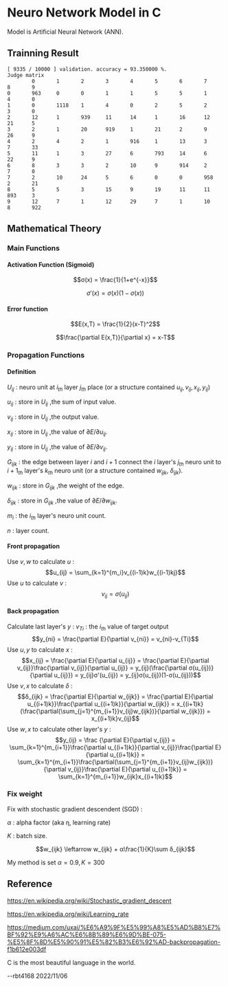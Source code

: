 # Neuro Network Model in C
Model is Artificial Neural Network (ANN).

## Trainning Result
```
[ 9335 / 10000 ] validation. accuracy = 93.350000 %.
Judge matrix
        0       1       2       3       4       5       6       7       8       9
0       963     0       0       1       1       5       5       1       4       0
1       0       1118    1       4       0       2       5       2       3       0
2       12      1       939     11      14      1       16      12      21      5
3       2       1       20      919     1       21      2       9       26      9
4       2       4       2       1       916     1       13      3       7       33
5       11      1       3       27      6       793     14      6       22      9
6       8       3       3       2       10      9       914     2       7       0
7       2       10      24      5       6       0       0       958     2       21
8       5       5       3       15      9       19      11      11      893     3
9       12      7       1       12      29      7       1       10      8       922
```

## Mathematical Theory

### Main Functions

#### Activation Function (Sigmoid)
$$σ(x) = \frac{1}{1+e^{-x}}$$

$$σ'(x) = σ(x)(1-σ(x))$$

#### Error function
$$E(x,T) = \frac{1}{2}(x-T)^2$$

$$\frac{\partial E(x,T)}{\partial x} = x-T$$

### Propagation Functions

#### Definition
$U_{ij}$ : neuro unit at $i_{th}$ layer $j_{th}$ place (or a structure contained $u_{ij},v_{ij},x_{ij},y_{ij}$)

$u_{ij}$ : store in $U_{ij}$ ,the sum of input value.

$v_{ij}$ : store in $U_{ij}$ ,the output value.

$x_{ij}$ : store in $U_{ij}$ ,the value of $\partial E/\partial u_{ij}$.

$y_{ij}$ : store in $U_{ij}$ ,the value of $\partial E/\partial v_{ij}$.

$G_{ijk}$ : the edge between layer $i$ and $i+1$ connect the $i$ layer's $j_{th}$ neuro unit to $i+1_{th}$ layer's $k_{th}$ neuro unit (or a structure contained $w_{ijk}$, $δ_{ijk}$).

$w_{ijk}$ : store in $G_{ijk}$ ,the weight of the edge.

$δ_{ijk}$ : store in $G_{ijk}$ ,the value of $\partial E/\partial w_{ijk}$.

$m_i$ : the $i_{th}$ layer's neuro unit count.

$n$ : layer count.



#### Front propagation
Use $v,w$ to calculate $u$ : 
$$u_{ij} = \sum_{k=1}^{m_i}v_{(i-1)k}w_{(i-1)kj}$$
Use $u$ to calculate $v$ : 
$$v_{ij}=σ(u_{ij})$$

#### Back propagation

Calculate last layer's $y$ :
$v_{Ti}$ : the $i_{th}$ value of target output
$$y_{ni} = \frac{\partial E}{\partial v_{ni}} = v_{ni}-v_{Ti}$$
Use $u,y$ to calculate $x$ : 
$$x_{ij} = \frac{\partial E}{\partial u_{ij}} = \frac{\partial E}{\partial v_{ij}}\frac{\partial v_{ij}}{\partial u_{ij}} = y_{ij}(\frac{\partial σ(u_{ij})}{\partial u_{ij}}) = y_{ij}σ'(u_{ij}) = y_{ij}σ(u_{ij})(1-σ(u_{ij}))$$
Use $v,x$ to calculate $δ$ : 
$$δ_{ijk} = \frac{\partial E}{\partial w_{ijk}} = \frac{\partial E}{\partial u_{(i+1)k}}\frac{\partial u_{(i+1)k}}{\partial w_{ijk}} = x_{(i+1)k}(\frac{\partial(\sum_{j=1}^{m_{i+1}}v_{ij}w_{ijk})}{\partial w_{ijk}}) = x_{(i+1)k}v_{ij}$$
Use $w,x$ to calculate other layer's $y$ :
$$y_{ij} = \frac {\partial E}{\partial v_{ij}} =  \sum_{k=1}^{m_{i+1}}\frac{\partial u_{(i+1)k}}{\partial v_{ij}}\frac{\partial E}{\partial u_{(i+1)k}} = \sum_{k=1}^{m_{i+1}}\frac{\partial(\sum_{j=1}^{m_{i+1}}v_{ij}w_{ijk})}{\partial v_{ij}}\frac{\partial E}{\partial u_{(i+1)k}} =  \sum_{k=1}^{m_{i+1}}w_{ijk}x_{(i+1)k}$$

### Fix weight
Fix with stochastic gradient descendent (SGD) : 

$α$ : alpha factor (aka η, learning rate)

$K$ : batch size.

$$w_{ijk} \leftarrow w_{ijk} + α\frac{1}{K}\sum δ_{ijk}$$

My method is set $α=0.9, K=300$

## Reference
https://en.wikipedia.org/wiki/Stochastic_gradient_descent

https://en.wikipedia.org/wiki/Learning_rate

https://medium.com/uxai/%E6%A9%9F%E5%99%A8%E5%AD%B8%E7%BF%92%E9%A6%AC%E6%8B%89%E6%9D%BE-075-%E5%8F%8D%E5%90%91%E5%82%B3%E6%92%AD-backpropagation-f1b612e003df


C is the most beautiful language in the world.

--rbt4168 2022/11/06
